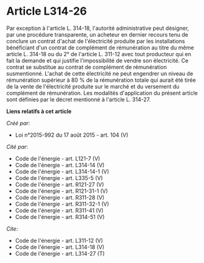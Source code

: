 # Article L314-26

Par exception à l'article L. 314-18, l'autorité administrative peut désigner, par une procédure transparente, un acheteur en
dernier recours tenu de conclure un contrat d'achat de l'électricité produite par les installations bénéficiant d'un contrat
de complément de rémunération au titre du même article L. 314-18 ou du 2° de l'article L. 311-12 avec tout producteur qui en
fait la demande et qui justifie l'impossibilité de vendre son électricité. Ce contrat se substitue au contrat de complément
de rémunération susmentionné. L'achat de cette électricité ne peut engendrer un niveau de rémunération supérieur à 80 % de la
rémunération totale qui aurait été tirée de la vente de l'électricité produite sur le marché et du versement du complément de
rémunération. Les modalités d'application du présent article sont définies par le décret mentionné à l'article L. 314-27.

**Liens relatifs à cet article**

_Créé par_:

  - Loi n°2015-992 du 17 août 2015 - art. 104 (V)

_Cité par_:

  - Code de l'énergie - art. L121-7 (V)
  - Code de l'énergie - art. L314-14 (V)
  - Code de l'énergie - art. L314-14-1 (V)
  - Code de l'énergie - art. L335-5 (V)
  - Code de l'énergie - art. R121-27 (V)
  - Code de l'énergie - art. R121-31-1 (V)
  - Code de l'énergie - art. R311-28 (V)
  - Code de l'énergie - art. R311-32-1 (V)
  - Code de l'énergie - art. R311-41 (V)
  - Code de l'énergie - art. R314-51 (V)

_Cite_:

  - Code de l'énergie - art. L311-12 (V)
  - Code de l'énergie - art. L314-18 (V)
  - Code de l'énergie - art. L314-27 (T)
